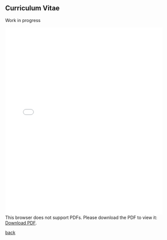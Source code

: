 ## Curriculum Vitae

Work in progress

<!--
<iframe src="/assets/img/CV.pdf" width="100%" height="600px">
  This browser does not support PDFs. Please download the PDF to view it: <a href="/assets/docs/myfile.pdf">Download PDF</a>.
</iframe>
-->

<embed src="/assets/img/CV.pdf" width="100%" height="600px" type="application/pdf">
  This browser does not support PDFs. Please download the PDF to view it: 
  <a href="/assets/img/CV.pdf">Download PDF</a>.
</embed>

[back](./)
